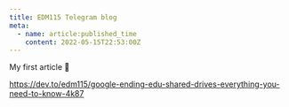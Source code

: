 ```yaml
---
title: EDM115 Telegram blog
meta:
  - name: article:published_time
    content: 2022-05-15T22:53:00Z
---
```


My first article :pleading_face:  
  
https://dev.to/edm115/google-ending-edu-shared-drives-everything-you-need-to-know-4k87
